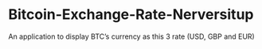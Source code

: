 # Bitcoin-Exchange-Rate-Nerversitup
An application to display BTC’s currency as this 3 rate (USD, GBP and EUR)
